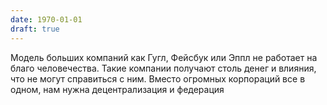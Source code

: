 ```yaml
---
date: 1970-01-01
draft: true
---
```


Модель больших компаний как Гугл, Фейсбук или Эппл не работает на благо человечества. Такие компании получают столь денег и влияния, что не могут справиться с ним. Вместо огромных корпораций все в одном, нам нужна децентрализация и федерация
